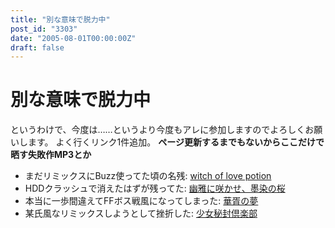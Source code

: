 ```yaml
---
title: "別な意味で脱力中"
post_id: "3303"
date: "2005-08-01T00:00:00Z"
draft: false
---
```


# 別な意味で脱力中

というわけで、今度は……というより今度もアレに参加しますのでよろしくお願いします。 よく行くリンク1件追加。 **ページ更新するまでもないからここだけで晒す失敗作MP3とか**

  * まだリミックスにBuzz使ってた頃の名残: [witch of love potion](/filez/music/outtake/lp.mp3)
  * HDDクラッシュで消えたはずが残ってた: [幽雅に咲かせ、墨染の桜](/filez/music/outtake/pcb.mp3)
  * 本当に一歩間違えてFFボス戦風になってしまった: [華胥の夢](/filez/music/outtake/k2.mp3)
  * 某氏風なリミックスしようとして挫折した: [少女秘封倶楽部](/filez/music/outtake/c.mp3)
